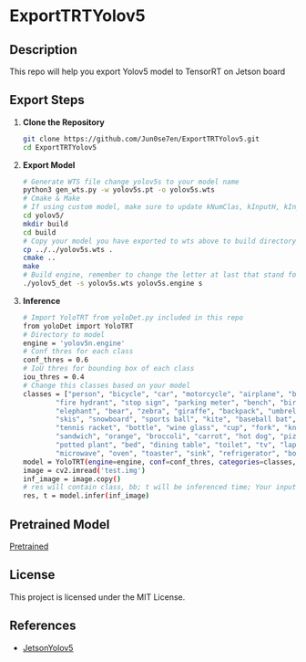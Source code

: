 # ExportTRTYolov5

## Description

This repo will help you export Yolov5 model to TensorRT on Jetson board

## Export Steps

1. **Clone the Repository**

    ```bash
    git clone https://github.com/Jun0se7en/ExportTRTYolov5.git
    cd ExportTRTYolov5
    ```

2. **Export Model**

    ```bash
    # Generate WTS file change yolov5s to your model name
    python3 gen_wts.py -w yolov5s.pt -o yolov5s.wts
    # Cmake & Make 
    # If using custom model, make sure to update kNumClas, kInputH, kInputW to what you have trained in yolov5/src/config.h
    cd yolov5/
    mkdir build
    cd build
    # Copy your model you have exported to wts above to build directory
    cp ../../yolov5s.wts .
    cmake ..
    make
    # Build engine, remember to change the letter at last that stand for nano (n), large (l), small (s), medium (m) of the model you have trained
    ./yolov5_det -s yolov5s.wts yolov5s.engine s
    ```

3. **Inference**

    ```bash
    # Import YoloTRT from yoloDet.py included in this repo
    from yoloDet import YoloTRT
    # Directory to model
    engine = 'yolov5n.engine'
    # Conf thres for each class
    conf_thres = 0.6
    # IoU thres for bounding box of each class
    iou_thres = 0.4
    # Change this classes based on your model
    classes = ["person", "bicycle", "car", "motorcycle", "airplane", "bus", "train", "truck", "boat", "traffic light",
            "fire hydrant", "stop sign", "parking meter", "bench", "bird", "cat", "dog", "horse", "sheep", "cow",
            "elephant", "bear", "zebra", "giraffe", "backpack", "umbrella", "handbag", "tie", "suitcase", "frisbee",
            "skis", "snowboard", "sports ball", "kite", "baseball bat", "baseball glove", "skateboard", "surfboard",
            "tennis racket", "bottle", "wine glass", "cup", "fork", "knife", "spoon", "bowl", "banana", "apple",
            "sandwich", "orange", "broccoli", "carrot", "hot dog", "pizza", "donut", "cake", "chair", "couch",
            "potted plant", "bed", "dining table", "toilet", "tv", "laptop", "mouse", "remote", "keyboard", "cell phone",
            "microwave", "oven", "toaster", "sink", "refrigerator", "book", "clock", "vase", "scissors", "teddy bear",
    model = YoloTRT(engine=engine, conf=conf_thres, categories=classes, iou=iou_thres, debugging=True)
    image = cv2.imread('test.img')
    inf_image = image.copy()
    # res will contain class, bb; t will be inferenced time; Your input image will have bb drawn on it so use copy before inference
    res, t = model.infer(inf_image)
    ```

## Pretrained Model

[Pretrained]([https://drive.google.com/file/d/1vQOXEvuzBbg69ytEgb7fxF-KccDPy10S/view?usp=sharing](https://drive.google.com/file/d/1Cg-jAYYiG2T1N0tlNaRi9KnGBbo0oEJm/view?usp=sharing))

## License

This project is licensed under the MIT License.

## References

- [JetsonYolov5](https://github.com/mailrocketsystems/JetsonYolov5)
